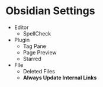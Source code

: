 # Obsidian Settings
- Editor 
	- SpellCheck
- Plugin
	- Tag Pane 
	- Page Preview 
	- Starred 
- FIle 
	- Deleted Files
	- **Always Update Internal Links**
